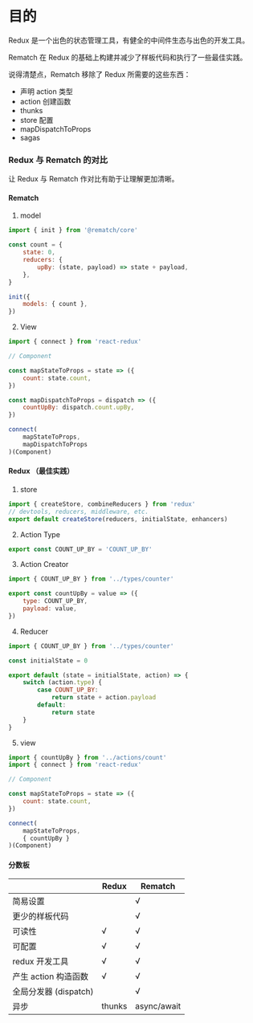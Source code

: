 # 目的

Redux 是一个出色的状态管理工具，有健全的中间件生态与出色的开发工具。

Rematch 在 Redux 的基础上构建并减少了样板代码和执行了一些最佳实践。

说得清楚点，Rematch 移除了 Redux 所需要的这些东西：

- 声明 action 类型
- action 创建函数
- thunks
- store 配置
- mapDispatchToProps
- sagas

### Redux 与 Rematch 的对比

让 Redux 与 Rematch 作对比有助于让理解更加清晰。

#### Rematch

1. model

```javascript
import { init } from '@rematch/core'

const count = {
	state: 0,
	reducers: {
		upBy: (state, payload) => state + payload,
	},
}

init({
	models: { count },
})
```

2. View

```javascript
import { connect } from 'react-redux'

// Component

const mapStateToProps = state => ({
	count: state.count,
})

const mapDispatchToProps = dispatch => ({
	countUpBy: dispatch.count.upBy,
})

connect(
	mapStateToProps,
	mapDispatchToProps
)(Component)
```

#### Redux （最佳实践）

1. store

```javascript
import { createStore, combineReducers } from 'redux'
// devtools, reducers, middleware, etc.
export default createStore(reducers, initialState, enhancers)
```

2. Action Type

```javascript
export const COUNT_UP_BY = 'COUNT_UP_BY'
```

3. Action Creator

```javascript
import { COUNT_UP_BY } from '../types/counter'

export const countUpBy = value => ({
	type: COUNT_UP_BY,
	payload: value,
})
```

4. Reducer

```javascript
import { COUNT_UP_BY } from '../types/counter'

const initialState = 0

export default (state = initialState, action) => {
	switch (action.type) {
		case COUNT_UP_BY:
			return state + action.payload
		default:
			return state
	}
}
```

5. view

```javascript
import { countUpBy } from '../actions/count'
import { connect } from 'react-redux'

// Component

const mapStateToProps = state => ({
	count: state.count,
})

connect(
	mapStateToProps,
	{ countUpBy }
)(Component)
```

#### 分数板

|                         | Redux  | Rematch     |
| ----------------------- | ------ | ----------- |
| 简易设置                |        | √           |
| 更少的样板代码          |        | √           |
| 可读性                  | √      | √           |
| 可配置                  | √      | √           |
| redux 开发工具          | √      | √           |
| 产生 action 构造函数    | √      | √           |
| 全局分发器 \(dispatch\) |        | √           |
| 异步                    | thunks | async/await |
